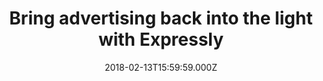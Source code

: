 ---
campaign-uuid: "c-76414c35-b48e-4f92-9d54-fe2ec8d1a992"
type: "Product"
category: "Other"
date: "2018-02-13T15:59:59.000Z"
end-date: "2018-03-25T23:59:00.000Z"
disable-form: false
is_promoted: false
has_entry_page: false
title: "Bring advertising back into the light with Expressly"
competition-description: "Everyone wants to feel safe when surfing online but most\
  \ consumers are often not aware of what they are signing up for when they use websites.\r\
  \n\r\nIt’s time to start building direct, human relationships online, and make them\
  \ the centre of digital advertising. This is exactly what Expressly does. \r\n\r\
  \n<br/>Expressly is one of the largest e-commerce and tech hubs worldwide,\_that\
  \ provides publishers with technology to transform any link into a ‘Powerlink’ that\
  \ transparently asks the person if they want to visit the advertiser's site.\r\n\
  \r\n<br/>Click on the link to know all of the details."
banner-img: "https://assets.expresslyapp.com/asset-70cfeff6-bec5-41bb-924f-67e023898dde.jpg"
logo-left-href: "http://demo.buyexpressly.com/"
logo-left-image: "https://assets.expresslyapp.com/113a7c4c-159d-4e0d-952c-214bc7f3bad3-thumb.png"
logo-left-title: "Expressly Demo"
has-winner: false
---
